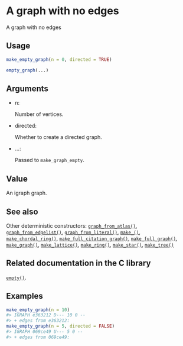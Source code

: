# A graph with no edges

A graph with no edges

## Usage

``` r
make_empty_graph(n = 0, directed = TRUE)

empty_graph(...)
```

## Arguments

- n:

  Number of vertices.

- directed:

  Whether to create a directed graph.

- ...:

  Passed to `make_graph_empty`.

## Value

An igraph graph.

## See also

Other deterministic constructors:
[`graph_from_atlas()`](https://r.igraph.org/reference/graph_from_atlas.md),
[`graph_from_edgelist()`](https://r.igraph.org/reference/graph_from_edgelist.md),
[`graph_from_literal()`](https://r.igraph.org/reference/graph_from_literal.md),
[`make_()`](https://r.igraph.org/reference/make_.md),
[`make_chordal_ring()`](https://r.igraph.org/reference/make_chordal_ring.md),
[`make_full_citation_graph()`](https://r.igraph.org/reference/make_full_citation_graph.md),
[`make_full_graph()`](https://r.igraph.org/reference/make_full_graph.md),
[`make_graph()`](https://r.igraph.org/reference/make_graph.md),
[`make_lattice()`](https://r.igraph.org/reference/make_lattice.md),
[`make_ring()`](https://r.igraph.org/reference/make_ring.md),
[`make_star()`](https://r.igraph.org/reference/make_star.md),
[`make_tree()`](https://r.igraph.org/reference/make_tree.md)

## Related documentation in the C library

[`empty()`](https://igraph.org/c/html/latest/igraph-Basic.html#igraph_empty).

## Examples

``` r
make_empty_graph(n = 10)
#> IGRAPH e363212 D--- 10 0 -- 
#> + edges from e363212:
make_empty_graph(n = 5, directed = FALSE)
#> IGRAPH 069ce49 U--- 5 0 -- 
#> + edges from 069ce49:
```
